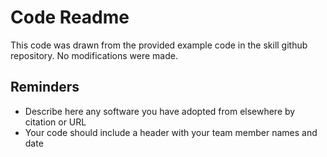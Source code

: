 # Code Readme

This code was drawn from the provided example code in the skill github repository. No modifications were made.

## Reminders
- Describe here any software you have adopted from elsewhere by citation or URL
- Your code should include a header with your team member names and date

